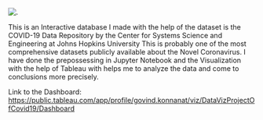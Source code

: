 ![.](blob:https://imgur.com/f7960f85-9f2b-4e78-baf0-db287e8416bd)

This is an Interactive database I made with the help of the dataset is the COVID-19 Data Repository by the Center for Systems Science and Engineering at Johns Hopkins University 
This is probably one of the most comprehensive datasets publicly available about the Novel Coronavirus.
I have done the prepossessing in Jupyter Notebook and the Visualization with the help of Tableau with helps me to analyze the data and come to conclusions more precisely.

Link to the Dashboard: https://public.tableau.com/app/profile/govind.konnanat/viz/DataVizProjectOfCovid19/Dashboard
